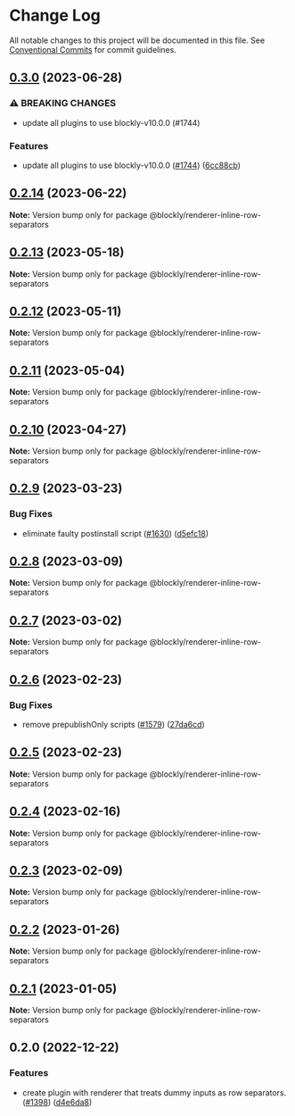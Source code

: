 # Change Log

All notable changes to this project will be documented in this file.
See [Conventional Commits](https://conventionalcommits.org) for commit guidelines.

## [0.3.0](https://github.com/google/blockly-samples/compare/@blockly/renderer-inline-row-separators@0.2.14...@blockly/renderer-inline-row-separators@0.3.0) (2023-06-28)


### ⚠ BREAKING CHANGES

* update all plugins to use blockly-v10.0.0 (#1744)

### Features

* update all plugins to use blockly-v10.0.0 ([#1744](https://github.com/google/blockly-samples/issues/1744)) ([6cc88cb](https://github.com/google/blockly-samples/commit/6cc88cbef39d4ad664a668d3d46eb29ba7292f9c))



## [0.2.14](https://github.com/google/blockly-samples/compare/@blockly/renderer-inline-row-separators@0.2.13...@blockly/renderer-inline-row-separators@0.2.14) (2023-06-22)

**Note:** Version bump only for package @blockly/renderer-inline-row-separators





## [0.2.13](https://github.com/google/blockly-samples/compare/@blockly/renderer-inline-row-separators@0.2.12...@blockly/renderer-inline-row-separators@0.2.13) (2023-05-18)

**Note:** Version bump only for package @blockly/renderer-inline-row-separators





## [0.2.12](https://github.com/google/blockly-samples/compare/@blockly/renderer-inline-row-separators@0.2.11...@blockly/renderer-inline-row-separators@0.2.12) (2023-05-11)

**Note:** Version bump only for package @blockly/renderer-inline-row-separators





## [0.2.11](https://github.com/google/blockly-samples/compare/@blockly/renderer-inline-row-separators@0.2.10...@blockly/renderer-inline-row-separators@0.2.11) (2023-05-04)

**Note:** Version bump only for package @blockly/renderer-inline-row-separators





## [0.2.10](https://github.com/google/blockly-samples/compare/@blockly/renderer-inline-row-separators@0.2.9...@blockly/renderer-inline-row-separators@0.2.10) (2023-04-27)

**Note:** Version bump only for package @blockly/renderer-inline-row-separators





## [0.2.9](https://github.com/google/blockly-samples/compare/@blockly/renderer-inline-row-separators@0.2.8...@blockly/renderer-inline-row-separators@0.2.9) (2023-03-23)


### Bug Fixes

* eliminate faulty postinstall script ([#1630](https://github.com/google/blockly-samples/issues/1630)) ([d5efc18](https://github.com/google/blockly-samples/commit/d5efc18193d7f142329d1127ea6c8a64d24aff0c))



## [0.2.8](https://github.com/google/blockly-samples/compare/@blockly/renderer-inline-row-separators@0.2.7...@blockly/renderer-inline-row-separators@0.2.8) (2023-03-09)

**Note:** Version bump only for package @blockly/renderer-inline-row-separators





## [0.2.7](https://github.com/google/blockly-samples/compare/@blockly/renderer-inline-row-separators@0.2.6...@blockly/renderer-inline-row-separators@0.2.7) (2023-03-02)

**Note:** Version bump only for package @blockly/renderer-inline-row-separators





## [0.2.6](https://github.com/google/blockly-samples/compare/@blockly/renderer-inline-row-separators@0.2.5...@blockly/renderer-inline-row-separators@0.2.6) (2023-02-23)


### Bug Fixes

* remove prepublishOnly scripts ([#1579](https://github.com/google/blockly-samples/issues/1579)) ([27da6cd](https://github.com/google/blockly-samples/commit/27da6cd04c38f6ba417f4e7446bb6218c475448d))



## [0.2.5](https://github.com/google/blockly-samples/compare/@blockly/renderer-inline-row-separators@0.2.4...@blockly/renderer-inline-row-separators@0.2.5) (2023-02-23)

**Note:** Version bump only for package @blockly/renderer-inline-row-separators





## [0.2.4](https://github.com/google/blockly-samples/compare/@blockly/renderer-inline-row-separators@0.2.3...@blockly/renderer-inline-row-separators@0.2.4) (2023-02-16)

**Note:** Version bump only for package @blockly/renderer-inline-row-separators





## [0.2.3](https://github.com/google/blockly-samples/compare/@blockly/renderer-inline-row-separators@0.2.2...@blockly/renderer-inline-row-separators@0.2.3) (2023-02-09)

**Note:** Version bump only for package @blockly/renderer-inline-row-separators





## [0.2.2](https://github.com/google/blockly-samples/compare/@blockly/renderer-inline-row-separators@0.2.1...@blockly/renderer-inline-row-separators@0.2.2) (2023-01-26)

**Note:** Version bump only for package @blockly/renderer-inline-row-separators





## [0.2.1](https://github.com/google/blockly-samples/compare/@blockly/renderer-inline-row-separators@0.2.0...@blockly/renderer-inline-row-separators@0.2.1) (2023-01-05)

**Note:** Version bump only for package @blockly/renderer-inline-row-separators





## 0.2.0 (2022-12-22)


### Features

* create plugin with renderer that treats dummy inputs as row separators. ([#1398](https://github.com/google/blockly-samples/issues/1398)) ([d4e6da8](https://github.com/google/blockly-samples/commit/d4e6da87c04e308fabb77f4a21f72a0b457c3484))
